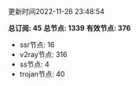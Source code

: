 更新时间2022-11-26 23:48:54

**总订阅: 45**
**总节点: 1339**
**有效节点: 376**
- ssr节点: 16
- v2ray节点: 316
- ss节点: 4
- trojan节点: 40
